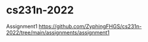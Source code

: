 # cs231n-2022
Assignment1
https://github.com/ZyphingFHGS/cs231n-2022/tree/main/assignments/assignment1
